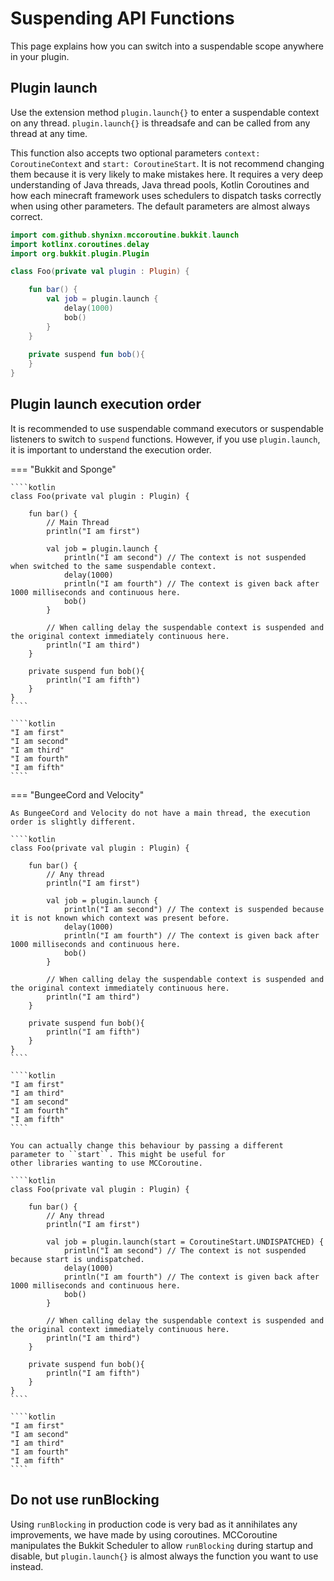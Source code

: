 # Suspending API Functions

This page explains how you can switch into a suspendable scope anywhere in your plugin.

## Plugin launch

Use the extension method ``plugin.launch{}`` to enter a suspendable context on any thread. ``plugin.launch{}`` is threadsafe
and can be called from any thread at any time. 

This function also accepts two optional parameters ``context: CoroutineContext`` and ``start: CoroutineStart``. 
It is not recommend changing them because it is very likely to make mistakes here. It requires a very deep understanding of Java threads, Java thread pools, Kotlin Coroutines and how each
minecraft framework uses schedulers to dispatch tasks correctly when using other parameters. The default parameters are almost always correct.

````kotlin
import com.github.shynixn.mccoroutine.bukkit.launch
import kotlinx.coroutines.delay
import org.bukkit.plugin.Plugin

class Foo(private val plugin : Plugin) {

    fun bar() {
        val job = plugin.launch {
            delay(1000)
            bob()
        }
    }
    
    private suspend fun bob(){
    }
}
````

## Plugin launch execution order

It is recommended to use suspendable command executors or suspendable listeners to switch to ``suspend`` functions. However, if you
use ``plugin.launch``, it is important to understand the execution order.

=== "Bukkit and Sponge"

    ````kotlin
    class Foo(private val plugin : Plugin) {
    
        fun bar() {
            // Main Thread
            println("I am first")
            
            val job = plugin.launch {
                println("I am second") // The context is not suspended when switched to the same suspendable context.
                delay(1000)
                println("I am fourth") // The context is given back after 1000 milliseconds and continuous here.
                bob()
            }
            
            // When calling delay the suspendable context is suspended and the original context immediately continuous here.
            println("I am third")
        }
    
        private suspend fun bob(){
            println("I am fifth")
        }
    }
    ````

    ````kotlin
    "I am first"
    "I am second"
    "I am third"
    "I am fourth"
    "I am fifth"
    ````

=== "BungeeCord and Velocity"

    As BungeeCord and Velocity do not have a main thread, the execution order is slightly different.
    
    ````kotlin
    class Foo(private val plugin : Plugin) {
    
        fun bar() {
            // Any thread
            println("I am first")
            
            val job = plugin.launch {
                println("I am second") // The context is suspended because it is not known which context was present before.
                delay(1000)
                println("I am fourth") // The context is given back after 1000 milliseconds and continuous here.
                bob()
            }
            
            // When calling delay the suspendable context is suspended and the original context immediately continuous here.
            println("I am third")
        }
    
        private suspend fun bob(){
            println("I am fifth")
        }
    }
    ````
    
    ````kotlin
    "I am first"
    "I am third"
    "I am second"
    "I am fourth"
    "I am fifth"
    ````

    You can actually change this behaviour by passing a different parameter to ``start``. This might be useful for 
    other libraries wanting to use MCCoroutine.

    ````kotlin
    class Foo(private val plugin : Plugin) {
    
        fun bar() {
            // Any thread
            println("I am first")
            
            val job = plugin.launch(start = CoroutineStart.UNDISPATCHED) {
                println("I am second") // The context is not suspended because start is undispatched.
                delay(1000)
                println("I am fourth") // The context is given back after 1000 milliseconds and continuous here.
                bob()
            }
            
            // When calling delay the suspendable context is suspended and the original context immediately continuous here.
            println("I am third")
        }
    
        private suspend fun bob(){
            println("I am fifth")
        }
    }
    ````
    
    ````kotlin
    "I am first"
    "I am second"
    "I am third"
    "I am fourth"
    "I am fifth"
    ````

## Do not use runBlocking

Using ``runBlocking`` in production code is very bad as it annihilates any improvements, we have made by using coroutines. 
MCCoroutine manipulates the Bukkit Scheduler to allow ``runBlocking`` during startup and disable, but ``plugin.launch{}``
is almost always the function you want to use instead.
